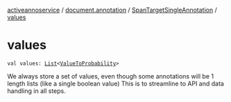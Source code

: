 [activeannoservice](../../index.md) / [document.annotation](../index.md) / [SpanTargetSingleAnnotation](index.md) / [values](./values.md)

# values

`val values: `[`List`](https://kotlinlang.org/api/latest/jvm/stdlib/kotlin.collections/-list/index.html)`<`[`ValueToProbability`](../-value-to-probability/index.md)`>`

We always store a set of values, even though some annotations will be 1 length lists (like a single boolean value) This is to streamline
to API and data handling in all steps.


